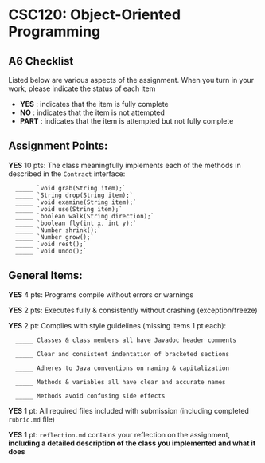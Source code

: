 # CSC120: Object-Oriented Programming
## A6 Checklist

Listed below are various aspects of the assignment.  When you turn in your work, please indicate the status of each item

- **YES** : indicates that the item is fully complete
- **NO** : indicates that the item is not attempted
- **PART** : indicates that the item is attempted but not fully complete


## Assignment Points:

**YES** 10 pts: The class meaningfully implements each of the methods in described in the `Contract` interface:

      _____ `void grab(String item);`
      _____ `String drop(String item);`
      _____ `void examine(String item);`
      _____ `void use(String item);`
      _____ `boolean walk(String direction);`
      _____ `boolean fly(int x, int y);`
      _____ `Number shrink();`
      _____ `Number grow();`
      _____ `void rest();`
      _____ `void undo();`


## General Items:

**YES** 4 pts: Programs compile without errors or warnings

**YES** 2 pts: Executes fully & consistently without crashing (exception/freeze)

**YES** 2 pt: Complies with style guidelines (missing items 1 pt each):

      _____ Classes & class members all have Javadoc header comments

      _____ Clear and consistent indentation of bracketed sections

      _____ Adheres to Java conventions on naming & capitalization

      _____ Methods & variables all have clear and accurate names

      _____ Methods avoid confusing side effects

**YES** 1 pt: All required files included with submission (including completed `rubric.md` file)

**YES** 1 pt: `reflection.md` contains your reflection on the assignment, **including a detailed description of the class you implemented and what it does**
